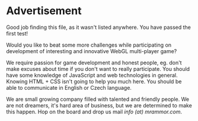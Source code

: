 # Advertisement

Good job finding this file, as it wasn't listed anywhere. You have passed the first test!

Would you like to beat some more challenges while participating on development of interesting and innovative WebGL multi-player game?

We require passion for game development and honest people, eg. don't make excuses about time if you don't want to really participate. You should have some knowledge of JavaScript and web technologies in general. Knowing HTML + CSS isn't going to help you much here. You should be able to communicate in English or Czech language.

We are small growing company filled with talented and friendly people. We are not dreamers, it's hard area of business, but we are determined to make this happen. Hop on the board and drop us mail *info (at) mrammor.com*.